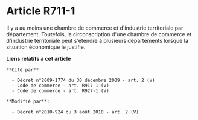 # Article R711-1

Il y a au moins une      chambre de commerce et d'industrie territoriale par département. Toutefois, la circonscription d'une
chambre de commerce et d'industrie territoriale peut s'étendre à plusieurs départements lorsque la situation économique le
justifie.

**Liens relatifs à cet article**

	**Cité par**:

	  - Décret n°2009-1774 du 30 décembre 2009 - art. 2 (V)
	  - Code de commerce - art. R917-1 (V)
	  - Code de commerce - art. R927-1 (V)

	**Modifié par**:

	  - Décret n°2010-924 du 3 août 2010 - art. 2 (V)
